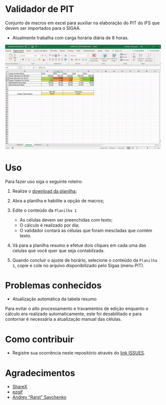 # Validador de PIT
Conjunto de macros em excel para auxiliar na elaboração do PIT do IFS que devem ser importados para o SIGAA.

- Atualmente trabalha com carga horária diária de 8 horas.


![Exemplo de uso](ExemploDeUso.gif?raw=true)


# Uso 

Para fazer uso siga o seguinte roteiro:

1. Realize o [download da planilha](modelo-pit-2019.1.Macro.xlsm?raw=true);
1. Abra a planilha e habilite a opção de macros;
1. Edite o conteúdo da `Planilha 1`

   - As células devem ser preenchidas com texto;
   - O cálculo é realizado por dia;
   - O validador contará as células que foram mescladas que contém texto.
   
1. Vá para a planilha resumo e efetue dois cliques em cada uma das celulas que você quer que seja contabilzada.
1. Quando concluir o ajuste de horário, selecione o conteúdo da `Planilha 1`, copie e cole no arquivo disponibilizado pelo Sigaa (menu PIT).

# Problemas conhecidos

- Atualização automática da tabela resumo

Para evitar o alto processamento e travamentos de edição enquanto o cálculo era realizado automaticamente, este foi desabilitado e para contornar é necessária a atualização manual das células.

# Como contribuir

- Registre sua ocorrência neste repositório através do [link ISSUES](https://github.com/CBSIIFSLagarto/ValidadorPIT/issues).

# Agradecimentos

- [ShareX](https://github.com/ShareX/ShareX/)
- [ezgif](https://ezgif.com)
- [Andrey “Rarst” Savchenko](https://www.rarst.net/code/link-latest-github-release-binary/)
